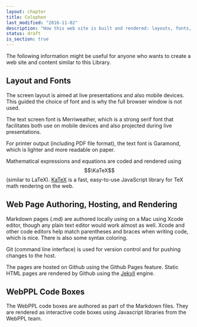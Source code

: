 ```yaml
---
layout: chapter
title: Colophon
last_modified: "2016-11-02"
description: "How this web site is built and rendered: layouts, fonts, authoring tools, javascript, etc."
status: draft
is_section: true
---
```


The following information might be useful for anyone who wants to create a web site and content similar to this Library.

## Layout and Fonts

The screen layout is aimed at live presentations and also mobile devices.  This guided the choice of font and is why the full browser window is not used.

The text screen font is Merriweather, which is a strong serif font that facilitates both use on mobile devices and also projected during live presentations.  

For printer output (including PDF file format), the text font is Garamond, which is lighter and more readable on paper.

Mathematical expressions and equations are coded and rendered using $$\KaTeX$$ (similar to LaTeX). [KaTeX](https://github.com/Khan/KaTeX) is a fast, easy-to-use JavaScript library for TeX math rendering on the web.

## Web Page Authoring, Hosting, and Rendering

Markdown pages (.md) are authored locally using on a Mac using Xcode editor, though any plain text editor would work almost as well.  Xcode and other code editors help match parentheses and braces when writing code, which is nice.  There is also some syntax coloring.

Git (command line interface) is used for version control and for pushing changes to the host.

The pages are hosted on Github using the Github Pages feature.  Static HTML pages are rendered by Github using the [Jekyll](https://jekyllrb.com) engine. 

## WebPPL Code Boxes

The WebPPL code boxes are authored as part of the Markdown files.  They are rendered as interactive code boxes using Javascript libraries from the WebPPL team.


 


